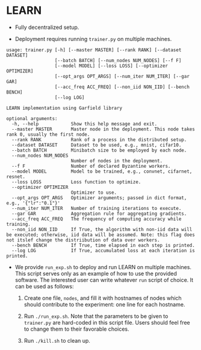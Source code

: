 # LEARN

* Fully decentralized setup.

* Deployment requires running `trainer.py` on multiple machines.

```
usage: trainer.py [-h] [--master MASTER] [--rank RANK] [--dataset DATASET]
                  [--batch BATCH] [--num_nodes NUM_NODES] [--f F]
                  [--model MODEL] [--loss LOSS] [--optimizer OPTIMIZER]
                  [--opt_args OPT_ARGS] [--num_iter NUM_ITER] [--gar GAR]
                  [--acc_freq ACC_FREQ] [--non_iid NON_IID] [--bench BENCH]
                  [--log LOG]

LEARN implementation using Garfield library

optional arguments:
  -h, --help            Show this help message and exit.
  --master MASTER       Master node in the deployment. This node takes rank 0, usually the first node.
  --rank RANK           Rank of a process in the distributed setup.
  --dataset DATASET     Dataset to be used, e.g., mnist, cifar10.
  --batch BATCH         Minibatch size to be employed by each node.
  --num_nodes NUM_NODES
                        Number of nodes in the deployment.
  --f F                 Number of declared Byzantine workers.
  --model MODEL         Model to be trained, e.g., convnet, cifarnet, resnet.
  --loss LOSS           Loss function to optimize.
  --optimizer OPTIMIZER
                        Optimizer to use.
  --opt_args OPT_ARGS   Optimizer arguments; passed in dict format, e.g., '{"lr":"0.1"}'
  --num_iter NUM_ITER   Number of training iterations to execute.
  --gar GAR             Aggregation rule for aggregating gradients.
  --acc_freq ACC_FREQ   The frequency of computing accuracy while training.
  --non_iid NON_IID     If True, the algorithm with non-iid data will be executed; otherwise, iid data will be assumed. Note: this flag does not itslef change the distriibution of data over workers.
  --bench BENCH         If True, time elapsed in each step is printed.
  --log LOG             If True, accumulated loss at each iteration is printed.

```

* We provide `run_exp.sh` to deploy and run LEARN on multiple machines. This script serves only as an example of how to use the provided software. The interested user can write whatever `run` script of choice. It can be used as follows:

  1. Create one file, `nodes`, and fill it with hostnames of nodes which should contribute to the experiment: one line for each hostname.

  2. Run `./run_exp.sh`. Note that the parameters to be given to `trainer.py` are hard-coded in this script file. Users should feel free to change them to their favorable choices.

  3. Run `./kill.sh` to clean up.
